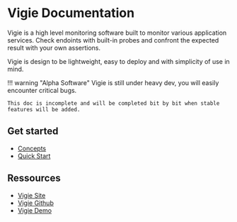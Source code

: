 # Vigie Documentation

Vigie is a high level monitoring software built to monitor various application services. Check endoints with built-in probes and confront the expected result with your own assertions.

Vigie is design to be lightweight, easy to deploy and with simplicity of use in mind.

!!! warning "Alpha Software"
    Vigie is still under heavy dev, you will easily encounter critical bugs.

    This doc is incomplete and will be completed bit by bit when stable features will be added.

## Get started

* [Concepts](./get_started/concepts.md)
* [Quick Start](./get_started/quick_start.md)

## Ressources

* [Vigie Site](https://vigie.dev)
* [Vigie Github](https://github.com/Vincoll/vigie)
* [Vigie Demo](https;//vigie.dev/demo)